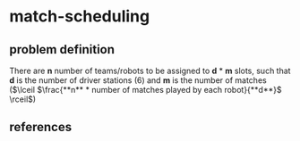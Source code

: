 # match-scheduling

## problem definition

There are **n** number of teams/robots to be assigned to **d** * **m** slots, such that **d** is the number of driver stations (6) and **m** is the number of matches ($\lceil $\frac{**n** * number of matches played by each robot}{**d**}$ \rceil$)

## references

